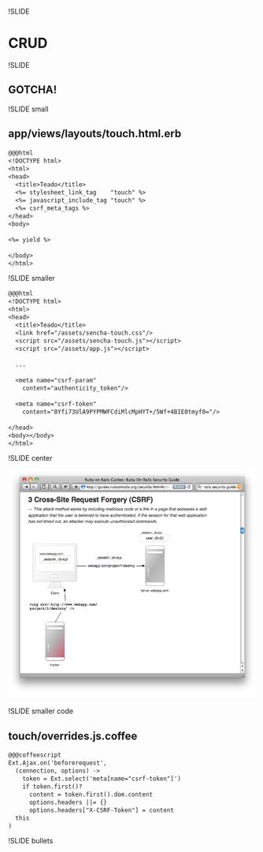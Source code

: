 !SLIDE

# CRUD

!SLIDE 

## GOTCHA!

!SLIDE small

## app/views/layouts/touch.html.erb

    @@@html
    <!DOCTYPE html>
    <html>
    <head>
      <title>Teado</title>
      <%= stylesheet_link_tag    "touch" %>
      <%= javascript_include_tag "touch" %>
      <%= csrf_meta_tags %>
    </head>
    <body>

    <%= yield %>

    </body>
    </html>

!SLIDE smaller

    @@@html
    <!DOCTYPE html>
    <html>
    <head>
      <title>Teado</title>
      <link href="/assets/sencha-touch.css"/>
      <script src="/assets/sencha-touch.js"></script>
      <script src="/assets/app.js"></script>

      ...

      <meta name="csrf-param"
        content="authenticity_token"/>

      <meta name="csrf-token"
        content="8Yfi73UlA9PYPMWFCdiMlcMpHYT+/5Wf+4BIE0tmyf0="/>

    </head>
    <body></body>
    </html>

!SLIDE center

[![](../images/csrf-rails-guide.png)](http://guides.rubyonrails.org/security.html#cross-site-request-forgery-csrf)

!SLIDE smaller code

## touch/overrides.js.coffee

    @@@coffeescript
    Ext.Ajax.on('beforerequest',
      (connection, options) ->
        token = Ext.select('meta[name="csrf-token"]')
        if token.first()?
          content = token.first().dom.content
          options.headers ||= {}
          options.headers["X-CSRF-Token"] = content
      this
    )

!SLIDE bullets
